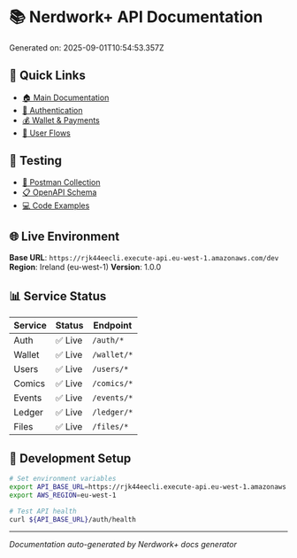 # 📚 Nerdwork+ API Documentation

Generated on: 2025-09-01T10:54:53.357Z

## 🚀 Quick Links

- [🏠 Main Documentation](./README.md)
- [🔐 Authentication](./auth-service.md)
- [💰 Wallet & Payments](./wallet-service.md)
- [🔄 User Flows](./flows/complete-user-flow.md)

## 🧪 Testing

- [📮 Postman Collection](./postman/nerdwork-api-collection.json)
- [📋 OpenAPI Schema](./schemas/openapi.json)
- [💻 Code Examples](./examples/api-examples.json)

## 🌐 Live Environment

**Base URL**: `https://rjk44eecli.execute-api.eu-west-1.amazonaws.com/dev`
**Region**: Ireland (eu-west-1)
**Version**: 1.0.0

## 📊 Service Status

| Service | Status | Endpoint |
|---------|--------|----------|
| Auth | ✅ Live | `/auth/*` |
| Wallet | ✅ Live | `/wallet/*` |
| Users | ✅ Live | `/users/*` |
| Comics | ✅ Live | `/comics/*` |
| Events | ✅ Live | `/events/*` |
| Ledger | ✅ Live | `/ledger/*` |
| Files | ✅ Live | `/files/*` |

## 🔧 Development Setup

```bash
# Set environment variables
export API_BASE_URL=https://rjk44eecli.execute-api.eu-west-1.amazonaws.com/dev
export AWS_REGION=eu-west-1

# Test API health
curl ${API_BASE_URL}/auth/health
```

---
*Documentation auto-generated by Nerdwork+ docs generator*
